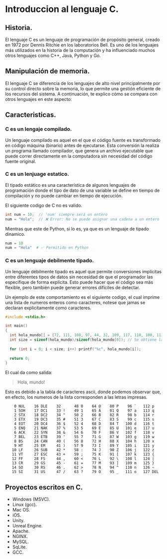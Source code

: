 # Introduccion al lenguaje C.
## Historia.
El lenguaje C es un lenguaje de programación de propósito general, creado en 1972 por Dennis Ritchie en los laboratorios Bell. Es uno de los lenguajes más utilizados en la historia de la computación y ha influenciado muchos otros lenguajes como C++, Java, Python y Go.

## Manipulación de memoria.
El lenguaje C se diferencia de los lenguajes de alto nivel principalmente por su control directo sobre la memoria, lo que permite una gestión eficiente de los recursos del sistema. A continuación, te explico cómo se compara con otros lenguajes en este aspecto:

## Caracteristicas.
### C es un lengaje compilado.
Un lenguaje compilado es aquel en el que el código fuente es transformado en código máquina (binario) antes de ejecutarse. Esta conversión la realiza un programa llamado compilador, que genera un archivo ejecutable que puede correr directamente en la computadora sin necesidad del código fuente original.

### C es un lenjuage estatico.
El tipado estático es una característica de algunos lenguajes de programación donde el tipo de dato de una variable se define en tiempo de compilación y no puede cambiar en tiempo de ejecución.

El siguiente codigo de C no es valido.
```c
int num = 10;  // 'num' siempre será un entero
num = "Hola";  // ❌ Error: No se puede asignar una cadena a un entero
```

Mientras que este de Python, si lo es, ya que es un lenguaje de tipado dinamico.
```py
num = 10
num = "Hola"  # ✅ Permitido en Python
```

### C es un lenguaje debilmente tipado.
Un lenguaje débilmente tipado es aquel que permite conversiones implícitas entre diferentes tipos de datos sin necesidad de que el programador las especifique de forma explícita. Esto puede hacer que el código sea más flexible, pero también puede generar errores difíciles de detectar.

Un ejemplo de este comportamiento es el siguiente codigo, el cual imprime una lista de numeros enteros como caracteres, notese que jamas se declaran explicitamente como caracteres.
```c
#include <stdio.h>

int main()
{
  int hola_mundo[] = {72, 111, 108, 97, 44, 32, 109, 117, 110, 100, 111, 33};
  int size = sizeof(hola_mundo)/sizeof(hola_mundo[0]); // Se obtiene la longitud de la lista.
  
  for (int i = 0; i < size; i++) printf("%c", hola_mundo[i]);
  
  return 0;
}
```

El cual da como salida:
> Hola, mundo!

Esto es debido a la tabla de caracteres ascii, donde podemos observar que, en efecto, los numeros de la lista corresponden a las letras impresas.
```
    0 NUL    16 DLE    32      48 0    64 @    80 P    96 `   112 p 
    1 SOH    17 DC1    33 !    49 1    65 A    81 Q    97 a   113 q 
    2 STX    18 DC2    34 "    50 2    66 B    82 R    98 b   114 r 
    3 ETX    19 DC3    35 #    51 3    67 C    83 S    99 c   115 s 
    4 EOT    20 DC4    36 $    52 4    68 D    84 T   100 d   116 t 
    5 ENQ    21 NAK    37 %    53 5    69 E    85 U   101 e   117 u 
    6 ACK    22 SYN    38 &    54 6    70 F    86 V   102 f   118 v 
    7 BEL    23 ETB    39 '    55 7    71 G    87 W   103 g   119 w 
    8 BS     24 CAN    40 (    56 8    72 H    88 X   104 h   120 x 
    9 HT     25 EM     41 )    57 9    73 I    89 Y   105 i   121 y 
   10 LF     26 SUB    42 *    58 :    74 J    90 Z   106 j   122 z 
   11 VT     27 ESC    43 +    59 ;    75 K    91 [   107 k   123 { 
   12 FF     28 FS     44 ,    60 <    76 L    92 \   108 l   124 | 
   13 CR     29 GS     45 -    61 =    77 M    93 ]   109 m   125 } 
   14 SO     30 RS     46 .    62 >    78 N    94 ^   110 n   126 ~ 
   15 SI     31 US     47 /    63 ?    79 O    95 _   111 o   127 DEL 
```

## Proyectos escritos en C.
- Windows (MSVC).
- Linux (gcc).
- Mac OS.
- iOS.
- Unity.
- Unreal Engine.
- Apache.
- NGINX.
- MySQL.
- SqLite.
- GCC.
